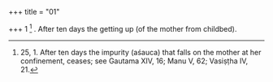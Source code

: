 +++
title = "01"

+++
1 [^1] . After ten days the getting up (of the mother from childbed).


[^1]:  25, 1. After ten days the impurity (aśauca) that falls on the mother at her confinement, ceases; see Gautama XIV, 16; Manu V, 62; Vasiṣṭha IV, 21.
